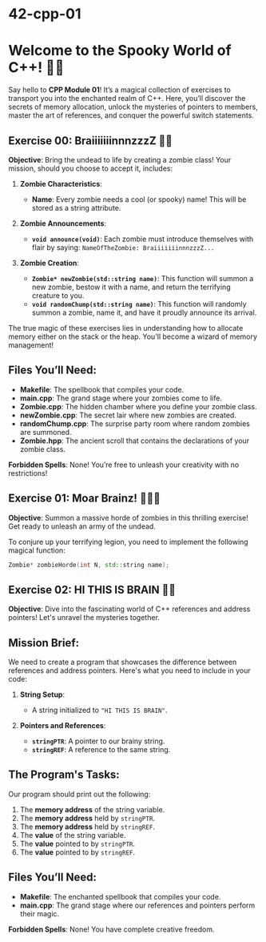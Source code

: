 # 42-cpp-01
# Welcome to the Spooky World of C++! 🎃👻

Say hello to **CPP Module 01**! It’s a magical collection of exercises to transport you into the enchanted realm of C++. Here, you’ll discover the secrets of memory allocation, unlock the mysteries of pointers to members, master the art of references, and conquer the powerful switch statements.

## Exercise 00: BraiiiiiiinnnzzzZ 🧟‍♂️

**Objective**: Bring the undead to life by creating a zombie class! Your mission, should you choose to accept it, includes:

1. **Zombie Characteristics**:
   - **Name**: Every zombie needs a cool (or spooky) name! This will be stored as a string attribute.

2. **Zombie Announcements**:
   - **`void announce(void)`**: Each zombie must introduce themselves with flair by saying: `NameOfTheZombie: BraiiiiiiinnnzzzZ...`

3. **Zombie Creation**:
   - **`Zombie* newZombie(std::string name)`**: This function will summon a new zombie, bestow it with a name, and return the terrifying creature to you.
   - **`void randomChump(std::string name)`**: This function will randomly summon a zombie, name it, and have it proudly announce its arrival.

The true magic of these exercises lies in understanding how to allocate memory either on the stack or the heap. You'll become a wizard of memory management!

## Files You’ll Need:
- **Makefile**: The spellbook that compiles your code.
- **main.cpp**: The grand stage where your zombies come to life.
- **Zombie.cpp**: The hidden chamber where you define your zombie class.
- **newZombie.cpp**: The secret lair where new zombies are created.
- **randomChump.cpp**: The surprise party room where random zombies are summoned.
- **Zombie.hpp**: The ancient scroll that contains the declarations of your zombie class.

**Forbidden Spells**: None! You’re free to unleash your creativity with no restrictions!



## Exercise 01: Moar Brainz! 🧟‍♂️🧠

**Objective**: Summon a massive horde of zombies in this thrilling exercise! Get ready to unleash an army of the undead.

To conjure up your terrifying legion, you need to implement the following magical function:

```cpp
Zombie* zombieHorde(int N, std::string name);
```

## Exercise 02: HI THIS IS BRAIN 🧠🎉

**Objective**: Dive into the fascinating world of C++ references and address pointers! Let's unravel the mysteries together.

## Mission Brief:
We need to create a program that showcases the difference between references and address pointers. Here's what you need to include in your code:

1. **String Setup**:
   - A string initialized to `"HI THIS IS BRAIN"`.

2. **Pointers and References**:
   - **`stringPTR`**: A pointer to our brainy string.
   - **`stringREF`**: A reference to the same string.

## The Program's Tasks:
Our program should print out the following:

1. The **memory address** of the string variable.
2. The **memory address** held by `stringPTR`.
3. The **memory address** held by `stringREF`.
4. The **value** of the string variable.
5. The **value** pointed to by `stringPTR`.
6. The **value** pointed to by `stringREF`.

## Files You’ll Need:
- **Makefile**: The enchanted spellbook that compiles your code.
- **main.cpp**: The grand stage where our references and pointers perform their magic.

**Forbidden Spells**: None! You have complete creative freedom.






